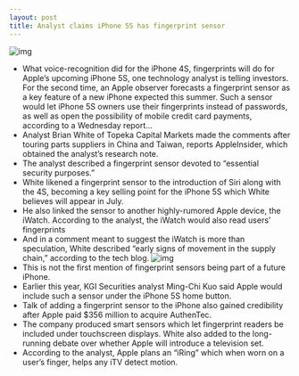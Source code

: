 ```yaml
---
layout: post
title: Analyst claims iPhone 5S has fingerprint sensor
---
```

![img](http://media.idownloadblog.com/wp-content/uploads/2011/12/fingerprint-scanner.jpg)
* What voice-recognition did for the iPhone 4S, fingerprints will do for Apple’s upcoming iPhone 5S, one technology analyst is telling investors. For the second time, an Apple observer forecasts a fingerprint sensor as a key feature of a new iPhone expected this summer. Such a sensor would let iPhone 5S owners use their fingerprints instead of passwords, as well as open the possibility of mobile credit card payments, according to a Wednesday report…
* Analyst Brian White of Topeka Capital Markets made the comments after touring parts suppliers in China and Taiwan, reports AppleInsider, which obtained the analyst’s research note.
* The analyst described a fingerprint sensor devoted to “essential security purposes.”
* White likened a fingerprint sensor to the introduction of Siri along with the 4S, becoming a key selling point for the iPhone 5S which White believes will appear in July.
* He also linked the sensor to another highly-rumored Apple device, the iWatch. According to the analyst, the iWatch would also read users’ fingerprints
* And in a comment meant to suggest the iWatch is more than speculation, White described “early signs of movement in the supply chain,” according to the tech blog.
![img](http://media.idownloadblog.com/wp-content/uploads/2013/04/fingerprint-sensor-concept.jpg)
* This is not the first mention of fingerprint sensors being part of a future iPhone.
* Earlier this year, KGI Securities analyst Ming-Chi Kuo said Apple would include such a sensor under the iPhone 5S home button.
* Talk of adding a fingerprint sensor to the iPhone also gained credibility after Apple paid $356 million to acquire AuthenTec.
* The company produced smart sensors which let fingerprint readers be included under touchscreen displays. White also added to the long-running debate over whether Apple will introduce a television set.
* According to the analyst, Apple plans an “iRing” which when worn on a user’s finger, helps any iTV detect motion.

